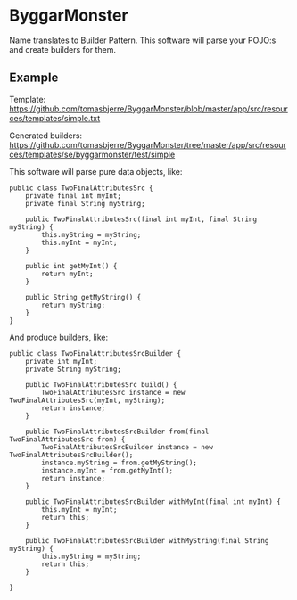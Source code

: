 # ByggarMonster #

Name translates to Builder Pattern. This software will parse your POJO:s and create builders for them.

## Example ##
Template: https://github.com/tomasbjerre/ByggarMonster/blob/master/app/src/resources/templates/simple.txt

Generated builders: https://github.com/tomasbjerre/ByggarMonster/tree/master/app/src/resources/templates/se/byggarmonster/test/simple

This software will parse pure data objects, like:

    public class TwoFinalAttributesSrc {
		private final int myInt;
		private final String myString;
	
		public TwoFinalAttributesSrc(final int myInt, final String myString) {
			this.myString = myString;
			this.myInt = myInt;
		}
	
		public int getMyInt() {
			return myInt;
		}
	
		public String getMyString() {
			return myString;
		}
	}

And produce builders, like:

    public class TwoFinalAttributesSrcBuilder {
	    private int myInt;
	    private String myString;
	
	    public TwoFinalAttributesSrc build() {
	        TwoFinalAttributesSrc instance = new TwoFinalAttributesSrc(myInt, myString);
	        return instance;
	    }
	
	    public TwoFinalAttributesSrcBuilder from(final TwoFinalAttributesSrc from) {
	        TwoFinalAttributesSrcBuilder instance = new TwoFinalAttributesSrcBuilder();
	        instance.myString = from.getMyString();
	        instance.myInt = from.getMyInt();
	        return instance;
	    }
	
	    public TwoFinalAttributesSrcBuilder withMyInt(final int myInt) {
	        this.myInt = myInt;
	        return this;
	    }
	
	    public TwoFinalAttributesSrcBuilder withMyString(final String myString) {
	        this.myString = myString;
	        return this;
	    }
	
	}

